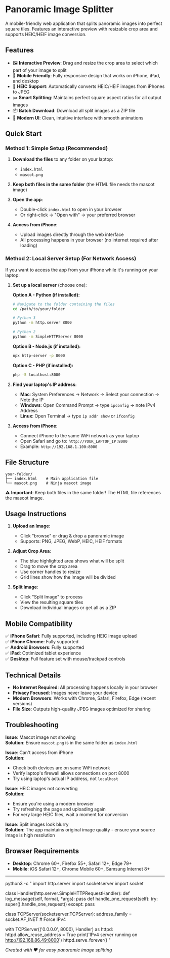 # Panoramic Image Splitter

A mobile-friendly web application that splits panoramic images into perfect square tiles. Features an interactive preview with resizable crop area and supports HEIC/HEIF image conversion.

## Features

- 🖼️ **Interactive Preview**: Drag and resize the crop area to select which part of your image to split
- 📱 **Mobile Friendly**: Fully responsive design that works on iPhone, iPad, and desktop
- 🔄 **HEIC Support**: Automatically converts HEIC/HEIF images from iPhones to JPEG
- ✂️ **Smart Splitting**: Maintains perfect square aspect ratios for all output images
- 📦 **Batch Download**: Download all split images as a ZIP file
- 🎨 **Modern UI**: Clean, intuitive interface with smooth animations

## Quick Start

### Method 1: Simple Setup (Recommended)

1. **Download the files** to any folder on your laptop:
   - `index.html`
   - `mascot.png`

2. **Keep both files in the same folder** (the HTML file needs the mascot image)

3. **Open the app**:
   - Double-click `index.html` to open in your browser
   - Or right-click → "Open with" → your preferred browser

4. **Access from iPhone**:
   - Upload images directly through the web interface
   - All processing happens in your browser (no internet required after loading)

### Method 2: Local Server Setup (For Network Access)

If you want to access the app from your iPhone while it's running on your laptop:

1. **Set up a local server** (choose one):

   **Option A - Python (if installed):**
   ```bash
   # Navigate to the folder containing the files
   cd /path/to/your/folder
   
   # Python 3
   python -m http.server 8000
   
   # Python 2
   python -m SimpleHTTPServer 8000
   ```

   **Option B - Node.js (if installed):**
   ```bash
   npx http-server -p 8000
   ```

   **Option C - PHP (if installed):**
   ```bash
   php -S localhost:8000
   ```

2. **Find your laptop's IP address**:
   - **Mac**: System Preferences → Network → Select your connection → Note the IP
   - **Windows**: Open Command Prompt → type `ipconfig` → note IPv4 Address
   - **Linux**: Open Terminal → type `ip addr show` or `ifconfig`

3. **Access from iPhone**:
   - Connect iPhone to the same WiFi network as your laptop
   - Open Safari and go to: `http://YOUR_LAPTOP_IP:8000`
   - Example: `http://192.168.1.100:8000`

## File Structure

```
your-folder/
├── index.html    # Main application file
└── mascot.png    # Ninja mascot image
```

⚠️ **Important**: Keep both files in the same folder! The HTML file references the mascot image.

## Usage Instructions

1. **Upload an Image**:
   - Click "browse" or drag & drop a panoramic image
   - Supports: PNG, JPEG, WebP, HEIC, HEIF formats

2. **Adjust Crop Area**:
   - The blue highlighted area shows what will be split
   - Drag to move the crop area
   - Use corner handles to resize
   - Grid lines show how the image will be divided

3. **Split Image**:
   - Click "Split Image" to process
   - View the resulting square tiles
   - Download individual images or get all as a ZIP

## Mobile Compatibility

✅ **iPhone Safari**: Fully supported, including HEIC image upload  
✅ **iPhone Chrome**: Fully supported  
✅ **Android Browsers**: Fully supported  
✅ **iPad**: Optimized tablet experience  
✅ **Desktop**: Full feature set with mouse/trackpad controls  

## Technical Details

- **No Internet Required**: All processing happens locally in your browser
- **Privacy Focused**: Images never leave your device
- **Modern Browsers**: Works with Chrome, Safari, Firefox, Edge (recent versions)
- **File Size**: Outputs high-quality JPEG images optimized for sharing

## Troubleshooting

**Issue**: Mascot image not showing  
**Solution**: Ensure `mascot.png` is in the same folder as `index.html`

**Issue**: Can't access from iPhone  
**Solution**: 
- Check both devices are on same WiFi network
- Verify laptop's firewall allows connections on port 8000
- Try using laptop's actual IP address, not `localhost`

**Issue**: HEIC images not converting  
**Solution**: 
- Ensure you're using a modern browser
- Try refreshing the page and uploading again
- For very large HEIC files, wait a moment for conversion

**Issue**: Split images look blurry  
**Solution**: The app maintains original image quality - ensure your source image is high resolution

## Browser Requirements

- **Desktop**: Chrome 60+, Firefox 55+, Safari 12+, Edge 79+
- **Mobile**: iOS Safari 12+, Chrome Mobile 60+, Samsung Internet 8+

---

python3 -c "
import http.server
import socketserver
import socket

class Handler(http.server.SimpleHTTPRequestHandler):
   def log_message(self, format, *args): pass
   def handle_one_request(self):
         try: super().handle_one_request()
         except: pass

class TCPServer(socketserver.TCPServer):
   address_family = socket.AF_INET  # Force IPv4

with TCPServer(('0.0.0.0', 8000), Handler) as httpd:
   httpd.allow_reuse_address = True
   print('IPv4 server running on http://192.168.86.49:8000')
   httpd.serve_forever()
"

  
*Created with ❤️ for easy panoramic image splitting*
